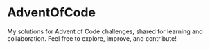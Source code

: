 # AdventOfCode
My solutions for Advent of Code challenges, shared for learning and collaboration. Feel free to explore, improve, and contribute!
